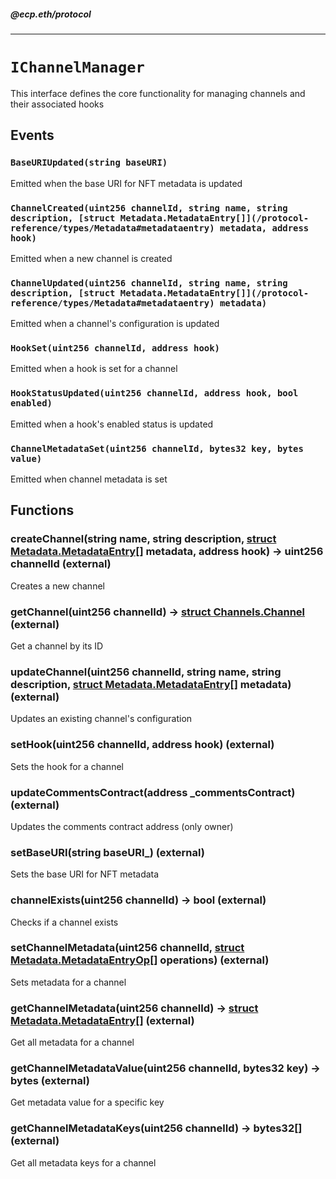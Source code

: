 ##### @ecp.eth/protocol

----

# `IChannelManager`

This interface defines the core functionality for managing channels and their associated hooks







## Events

### `BaseURIUpdated(string baseURI)`

Emitted when the base URI for NFT metadata is updated




### `ChannelCreated(uint256 channelId, string name, string description, [struct Metadata.MetadataEntry[]](/protocol-reference/types/Metadata#metadataentry) metadata, address hook)`

Emitted when a new channel is created




### `ChannelUpdated(uint256 channelId, string name, string description, [struct Metadata.MetadataEntry[]](/protocol-reference/types/Metadata#metadataentry) metadata)`

Emitted when a channel's configuration is updated




### `HookSet(uint256 channelId, address hook)`

Emitted when a hook is set for a channel




### `HookStatusUpdated(uint256 channelId, address hook, bool enabled)`

Emitted when a hook's enabled status is updated




### `ChannelMetadataSet(uint256 channelId, bytes32 key, bytes value)`

Emitted when channel metadata is set





## Functions

### createChannel(string name, string description, [struct Metadata.MetadataEntry[]](/protocol-reference/types/Metadata#metadataentry) metadata, address hook) → uint256 channelId (external)

Creates a new channel




### getChannel(uint256 channelId) → [struct Channels.Channel](/protocol-reference/types/Channels#channel) (external)

Get a channel by its ID




### updateChannel(uint256 channelId, string name, string description, [struct Metadata.MetadataEntry[]](/protocol-reference/types/Metadata#metadataentry) metadata) (external)

Updates an existing channel's configuration




### setHook(uint256 channelId, address hook) (external)

Sets the hook for a channel




### updateCommentsContract(address _commentsContract) (external)

Updates the comments contract address (only owner)




### setBaseURI(string baseURI_) (external)

Sets the base URI for NFT metadata




### channelExists(uint256 channelId) → bool (external)

Checks if a channel exists




### setChannelMetadata(uint256 channelId, [struct Metadata.MetadataEntryOp[]](/protocol-reference/types/Metadata#metadataentryop) operations) (external)

Sets metadata for a channel




### getChannelMetadata(uint256 channelId) → [struct Metadata.MetadataEntry[]](/protocol-reference/types/Metadata#metadataentry) (external)

Get all metadata for a channel




### getChannelMetadataValue(uint256 channelId, bytes32 key) → bytes (external)

Get metadata value for a specific key




### getChannelMetadataKeys(uint256 channelId) → bytes32[] (external)

Get all metadata keys for a channel






